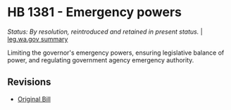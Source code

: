 # HB 1381 - Emergency powers
*Status: By resolution, reintroduced and retained in present status.* | [leg.wa.gov summary](https://app.leg.wa.gov/billsummary?BillNumber=1381&Year=2021)

Limiting the governor's emergency powers, ensuring legislative balance of power, and regulating government agency emergency authority.

## Revisions
* [Original Bill](1/)